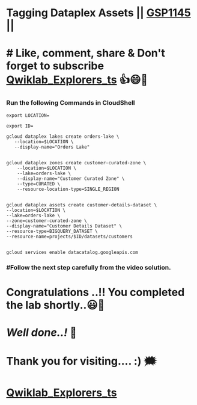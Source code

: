 # Tagging Dataplex Assets || [GSP1145](https://www.cloudskillsboost.google/games/5178/labs/33840) ||

# # Like, comment, share & Don't forget to subscribe [Qwiklab_Explorers_ts](https://youtube.com/@titashshil?si=RgamNu1dc9jVIbJN) 👍😄🤝

### Run the following Commands in CloudShell
```
export LOCATION=
```
```
export ID=
```
```
gcloud dataplex lakes create orders-lake \
   --location=$LOCATION \
   --display-name="Orders Lake"


gcloud dataplex zones create customer-curated-zone \
    --location=$LOCATION \
    --lake=orders-lake \
    --display-name="Customer Curated Zone" \
    --type=CURATED \
    --resource-location-type=SINGLE_REGION


gcloud dataplex assets create customer-details-dataset \
--location=$LOCATION \
--lake=orders-lake \
--zone=customer-curated-zone \
--display-name="Customer Details Dataset" \
--resource-type=BIGQUERY_DATASET \
--resource-name=projects/$ID/datasets/customers


gcloud services enable datacatalog.googleapis.com
```
### #Follow the next step carefully from the video solution.

# Congratulations ..!! You completed the lab shortly..😃💯

# *Well done..!* 👏

# Thank you for visiting.... :) 🗯️

# [Qwiklab_Explorers_ts](https://youtube.com/@titashshil?si=RgamNu1dc9jVIbJN)

